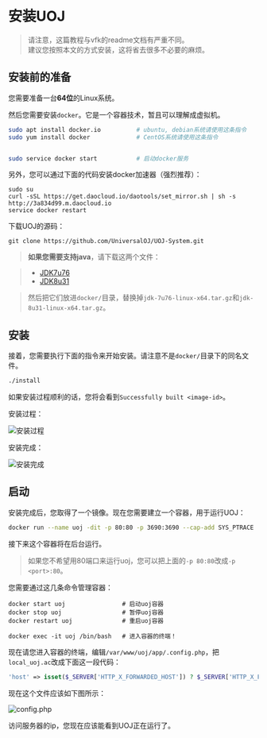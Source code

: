 # 安装UOJ

> 请注意，这篇教程与vfk的readme文档有严重不同。  
> 建议您按照本文的方式安装，这将省去很多不必要的麻烦。


## 安装前的准备

您需要准备一台**64位**的Linux系统。

然后您需要安装`docker`。它是一个容器技术，暂且可以理解成虚拟机。
```bash
sudo apt install docker.io          # ubuntu, debian系统请使用这条指令
sudo yum install docker				# CentOS系统请使用这条指令


sudo service docker start 			# 启动docker服务
```

另外，您可以通过下面的代码安装docker加速器（强烈推荐）：
```
sudo su
curl -sSL https://get.daocloud.io/daotools/set_mirror.sh | sh -s http://3a834d99.m.daocloud.io
service docker restart
```

下载UOJ的源码：  

```
git clone https://github.com/UniversalOJ/UOJ-System.git
```

> **如果您需要支持java**，请下载这两个文件：  

> - [JDK7u76](http://www.oracle.com/technetwork/java/javase/downloads/java-archive-downloads-javase7-521261.html#jdk-7u76-oth-JPR)  
> - [JDK8u31](http://www.oracle.com/technetwork/java/javase/downloads/java-archive-javase8-2177648.html#jdk-8u31-oth-JPR)  

> 然后把它们放进`docker/`目录，替换掉`jdk-7u76-linux-x64.tar.gz`和`jdk-8u31-linux-x64.tar.gz`。


## 安装

接着，您需要执行下面的指令来开始安装。请注意不是`docker/`目录下的同名文件。
```bash
./install 
```

如果安装过程顺利的话，您将会看到`Successfully built <image-id>`。

安装过程：  

![安装过程](https://i2.buimg.com/519918/0cd7d21eefa3c0bd.png)

安装完成：  

![安装完成](https://i4.buimg.com/519918/2f19d46c1b742c0f.png)



## 启动
安装完成后，您取得了一个镜像。现在您需要建立一个容器，用于运行UOJ：
```bash
docker run --name uoj -dit -p 80:80 -p 3690:3690 --cap-add SYS_PTRACE  <image-id>
```
接下来这个容器将在后台运行。

> 如果您不希望用80端口来运行uoj，您可以把上面的`-p 80:80`改成`-p <port>:80`。

您需要通过这几条命令管理容器：
```
docker start uoj    			# 启动uoj容器
docker stop uoj					# 暂停uoj容器
docker restart uoj				# 重启uoj容器

docker exec -it uoj /bin/bash	# 进入容器的终端！
```

现在请您进入容器的终端，编辑`/var/www/uoj/app/.config.php`，把`local_uoj.ac`改成下面这一段代码：

```php
'host' => isset($_SERVER['HTTP_X_FORWARDED_HOST']) ? $_SERVER['HTTP_X_FORWARDED_HOST'] : (isset($_SERVER['HTTP_HOST']) ? $_SERVER['HTTP_HOST'] : ''),
```

现在这个文件应该如下图所示：

![config.php](https://i4.buimg.com/519918/956d841d7a8169a0.png)

访问服务器的ip，您现在应该能看到UOJ正在运行了。


